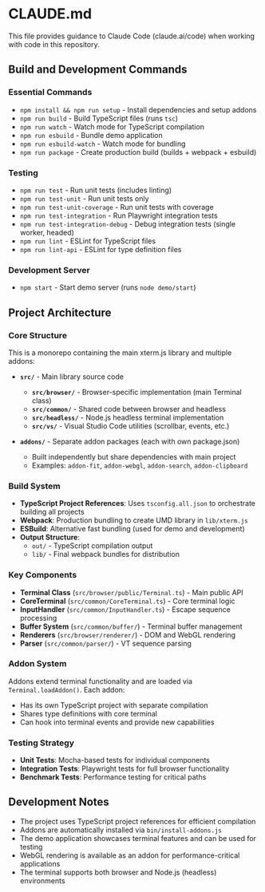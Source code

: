 # CLAUDE.md

This file provides guidance to Claude Code (claude.ai/code) when working with code in this repository.

## Build and Development Commands

### Essential Commands
- `npm install && npm run setup` - Install dependencies and setup addons
- `npm run build` - Build TypeScript files (runs `tsc`)
- `npm run watch` - Watch mode for TypeScript compilation
- `npm run esbuild` - Bundle demo application
- `npm run esbuild-watch` - Watch mode for bundling
- `npm run package` - Create production build (builds + webpack + esbuild)

### Testing
- `npm run test` - Run unit tests (includes linting)
- `npm run test-unit` - Run unit tests only
- `npm run test-unit-coverage` - Run unit tests with coverage
- `npm run test-integration` - Run Playwright integration tests
- `npm run test-integration-debug` - Debug integration tests (single worker, headed)
- `npm run lint` - ESLint for TypeScript files
- `npm run lint-api` - ESLint for type definition files

### Development Server
- `npm start` - Start demo server (runs `node demo/start`)

## Project Architecture

### Core Structure
This is a monorepo containing the main xterm.js library and multiple addons:

- **`src/`** - Main library source code
  - **`src/browser/`** - Browser-specific implementation (main Terminal class)
  - **`src/common/`** - Shared code between browser and headless
  - **`src/headless/`** - Node.js headless terminal implementation
  - **`src/vs/`** - Visual Studio Code utilities (scrollbar, events, etc.)

- **`addons/`** - Separate addon packages (each with own package.json)
  - Built independently but share dependencies with main project
  - Examples: `addon-fit`, `addon-webgl`, `addon-search`, `addon-clipboard`

### Build System
- **TypeScript Project References**: Uses `tsconfig.all.json` to orchestrate building all projects
- **Webpack**: Production bundling to create UMD library in `lib/xterm.js`
- **ESBuild**: Alternative fast bundling (used for demo and development)
- **Output Structure**:
  - `out/` - TypeScript compilation output
  - `lib/` - Final webpack bundles for distribution

### Key Components
- **Terminal Class** (`src/browser/public/Terminal.ts`) - Main public API
- **CoreTerminal** (`src/common/CoreTerminal.ts`) - Core terminal logic
- **InputHandler** (`src/common/InputHandler.ts`) - Escape sequence processing
- **Buffer System** (`src/common/buffer/`) - Terminal buffer management
- **Renderers** (`src/browser/renderer/`) - DOM and WebGL rendering
- **Parser** (`src/common/parser/`) - VT sequence parsing

### Addon System
Addons extend terminal functionality and are loaded via `Terminal.loadAddon()`. Each addon:
- Has its own TypeScript project with separate compilation
- Shares type definitions with core terminal
- Can hook into terminal events and provide new capabilities

### Testing Strategy
- **Unit Tests**: Mocha-based tests for individual components
- **Integration Tests**: Playwright tests for full browser functionality
- **Benchmark Tests**: Performance testing for critical paths

## Development Notes

- The project uses TypeScript project references for efficient compilation
- Addons are automatically installed via `bin/install-addons.js`
- The demo application showcases terminal features and can be used for testing
- WebGL rendering is available as an addon for performance-critical applications
- The terminal supports both browser and Node.js (headless) environments